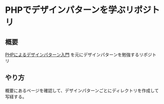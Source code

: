 # PHPでデザインパターンを学ぶリポジトリ

## 概要

[PHPによるデザインパターン入門](https://shimooka.hateblo.jp/entry/20141211/1418298136) を元にデザインパターンを勉強するリポジトリ

## やり方

概要にあるページを確認して、デザインパターンごとにディレクトリを作成して写経する。
